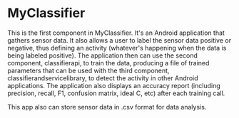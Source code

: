 # MyClassifier
This is the first component in MyClassifier. It's an Android application that gathers sensor data. It also allows a user to label the sensor data positive or negative, thus defining an activity (whatever's happening when the data is being labeled positive). The application then can use the second component, classifierapi, to train the data, producing a file of trained parameters that can be used with the third component, classifierandservicelibrary, to detect the activity in other Android applications. The application also displays an accuracy report (including precision, recall, F1, confusion matrix, ideal C, etc) after each training call. 

This app also can store sensor data in .csv format for data analysis. 

